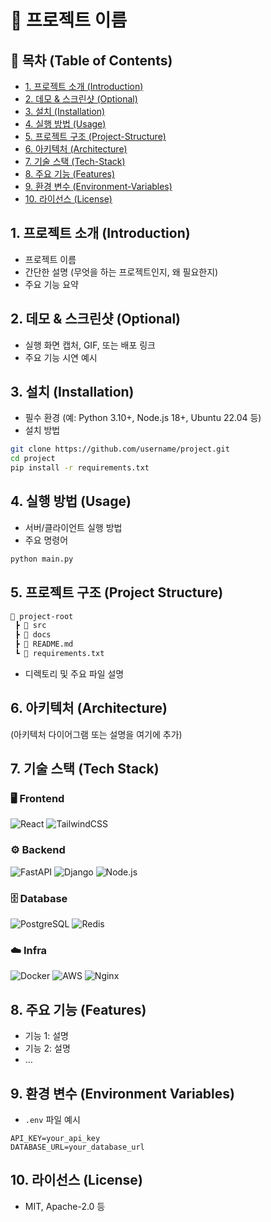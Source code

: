 # 📘 프로젝트 이름

## 📑 목차 (Table of Contents)

- [1. 프로젝트 소개 (Introduction)](#1-프로젝트-소개-introduction)
- [2. 데모 & 스크린샷 (Optional)](#2-데모--스크린샷-optional)
- [3. 설치 (Installation)](#3-설치-installation)
- [4. 실행 방법 (Usage)](#4-실행-방법-usage)
- [5. 프로젝트 구조 (Project-Structure)](#5-프로젝트-구조-project-structure)
- [6. 아키텍처 (Architecture)](#6-아키텍처-architecture)
- [7. 기술 스택 (Tech-Stack)](#7-기술-스택-tech-stack)
- [8. 주요 기능 (Features)](#8-주요-기능-features)
- [9. 환경 변수 (Environment-Variables)](#9-환경-변수-environment-variables)
- [10. 라이선스 (License)](#10-라이선스-license)

## 1. 프로젝트 소개 (Introduction)

- 프로젝트 이름
- 간단한 설명 (무엇을 하는 프로젝트인지, 왜 필요한지)
- 주요 기능 요약

## 2. 데모 & 스크린샷 (Optional)

- 실행 화면 캡처, GIF, 또는 배포 링크
- 주요 기능 시연 예시

## 3. 설치 (Installation)

- 필수 환경 (예: Python 3.10+, Node.js 18+, Ubuntu 22.04 등)
- 설치 방법

```bash
git clone https://github.com/username/project.git
cd project
pip install -r requirements.txt
```

## 4. 실행 방법 (Usage)

- 서버/클라이언트 실행 방법
- 주요 명령어

```bash
python main.py
```

## 5. 프로젝트 구조 (Project Structure)

```bash
📂 project-root
 ┣ 📂 src
 ┣ 📂 docs
 ┣ 📜 README.md
 ┗ 📜 requirements.txt
```

- 디렉토리 및 주요 파일 설명

## 6. 아키텍처 (Architecture)

(아키텍처 다이어그램 또는 설명을 여기에 추가)

## 7. 기술 스택 (Tech Stack)

### 🖥️ Frontend

![React](https://img.shields.io/badge/React-20232A?style=for-the-badge&logo=react&logoColor=61DAFB)
![TailwindCSS](https://img.shields.io/badge/TailwindCSS-06B6D4?style=for-the-badge&logo=tailwindcss&logoColor=white)

### ⚙️ Backend

![FastAPI](https://img.shields.io/badge/FastAPI-009688?style=for-the-badge&logo=fastapi&logoColor=white)
![Django](https://img.shields.io/badge/Django-092E20?style=for-the-badge&logo=django&logoColor=white)
![Node.js](https://img.shields.io/badge/Node.js-339933?style=for-the-badge&logo=nodedotjs&logoColor=white)

### 🗄️ Database

![PostgreSQL](https://img.shields.io/badge/PostgreSQL-4169E1?style=for-the-badge&logo=postgresql&logoColor=white)
![Redis](https://img.shields.io/badge/Redis-DC382D?style=for-the-badge&logo=redis&logoColor=white)

### ☁️ Infra

![Docker](https://img.shields.io/badge/Docker-2496ED?style=for-the-badge&logo=docker&logoColor=white)
![AWS](https://img.shields.io/badge/AWS-232F3E?style=for-the-badge&logo=amazonaws&logoColor=FF9900)
![Nginx](https://img.shields.io/badge/Nginx-009639?style=for-the-badge&logo=nginx&logoColor=white)

## 8. 주요 기능 (Features)

- 기능 1: 설명
- 기능 2: 설명
- …

## 9. 환경 변수 (Environment Variables)

- `.env` 파일 예시

```env
API_KEY=your_api_key
DATABASE_URL=your_database_url
```

## 10. 라이선스 (License)

- MIT, Apache-2.0 등
